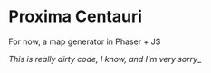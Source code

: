 # Proxima Centauri

For now, a map generator in Phaser + JS

_This is really dirty code, I know, and I'm very sorry__
